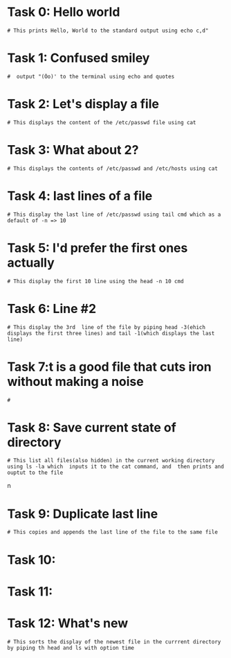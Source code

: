 # Task 0: Hello world
	# This prints Hello, World to the standard output using echo c,d"

# Task 1: Confused smiley
	#  output "(Ôo)' to the terminal using echo and quotes

# Task 2: Let's display a file
	# This displays the content of the /etc/passwd file using cat

# Task 3: What about 2?
	# This displays the contents of /etc/passwd and /etc/hosts using cat

# Task 4: last lines of a file 
	# This display the last line of /etc/passwd using tail cmd which as a default of -n => 10

# Task 5: I'd prefer the first ones actually 
	# This display the first 10 line using the head -n 10 cmd

# Task 6: Line #2
	# This display the 3rd  line of the file by piping head -3(ehich displays the first three lines) and tail -1(which displays the last line)

# Task  7:t is a good file that cuts iron without making a noise
	#

# Task 8: Save current state of directory
	# This list all files(also hidden) in the current working directory using ls -la which  inputs it to the cat command, and  then prints and ouptut to the file
n
# Task 9: Duplicate last line
	# This copies and appends the last line of the file to the same file

# Task 10:

# Task 11:

# Task 12: What's new 
	# This sorts the display of the newest file in the currrent directory by piping th head and ls with option time  
